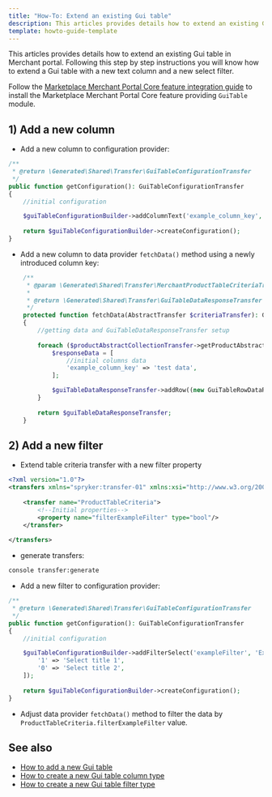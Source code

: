 ```yaml
---
title: "How-To: Extend an existing Gui table"
description: This articles provides details how to extend an existing Gui table
template: howto-guide-template
---
```


This articles provides details how to extend an existing Gui table in Merchant portal. 
Following this step by step instructions you will know how to extend a Gui table with a new text column and a new select filter.

Follow the [Marketplace Merchant Portal Core feature integration guide](/docs/marketplace/dev/feature-integration-guides/202108.0/marketplace-merchant-portal-core-feature-integration.html) 
to install the Marketplace Merchant Portal Core feature providing ``GuiTable`` module.

## 1) Add a new column

- Add a new column to configuration provider:

```php
/**
 * @return \Generated\Shared\Transfer\GuiTableConfigurationTransfer
 */
public function getConfiguration(): GuiTableConfigurationTransfer
{
    //initial configuration

    $guiTableConfigurationBuilder->addColumnText('example_column_key', 'Example Column');
    
    return $guiTableConfigurationBuilder->createConfiguration();
}

```

- Add a new column to data provider ``fetchData()`` method using a newly introduced column key:

```php
    /**
     * @param \Generated\Shared\Transfer\MerchantProductTableCriteriaTransfer $criteriaTransfer
     *
     * @return \Generated\Shared\Transfer\GuiTableDataResponseTransfer
     */
    protected function fetchData(AbstractTransfer $criteriaTransfer): GuiTableDataResponseTransfer
    {
        //getting data and GuiTableDataResponseTransfer setup
    
        foreach ($productAbstractCollectionTransfer->getProductAbstracts() as $productAbstractTransfer) {
            $responseData = [
                //initial columns data
                'example_column_key' => 'test data',
            ];

            $guiTableDataResponseTransfer->addRow((new GuiTableRowDataResponseTransfer())->setResponseData($responseData));
        }
        
        return $guiTableDataResponseTransfer;
    }
```

## 2) Add a new filter

- Extend table criteria transfer with a new filter property

```xml
<?xml version="1.0"?>
<transfers xmlns="spryker:transfer-01" xmlns:xsi="http://www.w3.org/2001/XMLSchema-instance" xsi:schemaLocation="spryker:transfer-01 http://static.spryker.com/transfer-01.xsd">
    
    <transfer name="ProductTableCriteria">
        <!--Initial properties-->
        <property name="filterExampleFilter" type="bool"/>
    </transfer>
    
</transfers>

```

- generate transfers:

``` bash
console transfer:generate
```

- Add a new filter to configuration provider:

```php
/**
 * @return \Generated\Shared\Transfer\GuiTableConfigurationTransfer
 */
public function getConfiguration(): GuiTableConfigurationTransfer
{
    //initial configuration

    $guiTableConfigurationBuilder->addFilterSelect('exampleFilter', 'Example filter', false, [
        '1' => 'Select title 1',
        '0' => 'Select title 2',
    ]);
    
    return $guiTableConfigurationBuilder->createConfiguration();
}
```

- Adjust data provider ``fetchData()`` method to filter the data by ``ProductTableCriteria.filterExampleFilter`` value.

## See also

- [How to add a new Gui table](/docs/marketplace/dev/howtos/how-to-create-gui-table.html)
- [How to create a new Gui table column type](/docs/marketplace/dev/howtos/how-to-add-new-column-type.html)
- [How to create a new Gui table filter type](/docs/marketplace/dev/howtos/how-to-add-new-filter-type.html)
